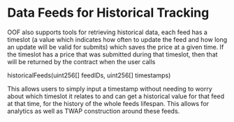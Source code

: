 # Data Feeds for Historical Tracking

OOF also supports tools for retrieving historical data, each feed has a timeslot (a value which indicates how often to update the feed and how long an update will be valid for submits) which saves the price at a given time. If the timeslot has a price that was submitted during that timeslot, then that will be returned by the contract when the user calls

historicalFeeds(uint256\[] feedIDs, uint256\[] timestamps)

This allows users to simply input a timestamp without needing to worry about which timeslot it relates to and can get a historical value for that feed at that time, for the history of the whole feeds lifespan. This allows for analytics as well as TWAP construction around these feeds.

